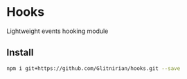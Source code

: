 # Hooks
Lightweight events hooking module

## Install

```sh
npm i git+https://github.com/Glitnirian/hooks.git --save
```
